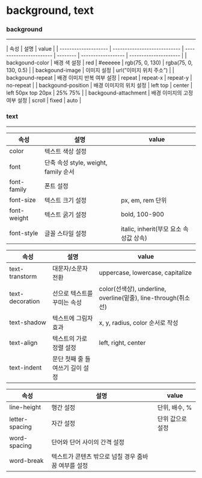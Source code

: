 # background, text

### background

---

| 속성                 | 설명                         | value                   |
| -------------------- | ---------------------------- | ----------------------- | -------- | ------------------ | --------------------- |
| backgound-color      | 배경 색 설정                 | red                     | #eeeeee  | rgb(75, 0, 130)    | rgba(75, 0, 130, 0.5) |
| backgound-image      | 이미지 설정                  | url(”이미지 위치 주소”) |
| backgound-repeat     | 배경 이미지 반복 여부 설정   | repeat                  | repeat-x | repeat-y           | no-repeat             |
| backgound-position   | 배경 이미지의 위치 설정      | left top                | center   | left 50px top 20px | 25% 75%               |
| backgound-attachment | 배경 이미지의 고정 여부 설정 | scroll                  | fixed    | auto               |

### text

---

| 속성        | 설명                                 | value                                  |
| ----------- | ------------------------------------ | -------------------------------------- |
| color       | 텍스트 색상 설정                     |                                        |
| font        | 단축 속성 style, weight, family 순서 |                                        |
| font-family | 폰트 설정                            |                                        |
| font-size   | 텍스트 크기 설정                     | px, em, rem 단위                       |
| font-weight | 텍스트 굵기 설정                     | bold, 100-900                          |
| font-style  | 글꼴 스타일 설정                     | italic, inherit(부모 요소 속성값 상속) |

| 속성            | 설명                            | value                                                          |
| --------------- | ------------------------------- | -------------------------------------------------------------- |
| text-transtorm  | 대문자/소문자 전환              | uppercase, lowercase, capitalize                               |
| text-decoration | 선으로 텍스트를 꾸미는 속성     | color(선색상), underline, overline(밑줄), line-through(취소선) |
| text-shadow     | 텍스트에 그림자 효과            | x, y, radius, color 순서로 작성                                |
| text-align      | 텍스트의 가로 정렬 설정         | left, right, center                                            |
| text-indent     | 문단 첫째 줄 들여쓰기 길이 설정 |                                                                |

| 속성           | 설명                                                | value            |
| -------------- | --------------------------------------------------- | ---------------- |
| line-height    | 행간 설정                                           | 단위, 배수, %    |
| letter-spacing | 자간 설정                                           | 단위 값으로 설정 |
| word-spacing   | 단어와 단어 사이의 간격 설정                        |                  |
| word-break     | 텍스트가 콘텐츠 밖으로 넘칠 경우 줌바꿈 여부를 설정 |                  |

###
